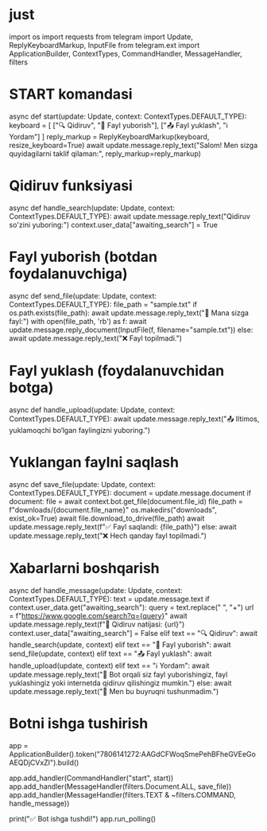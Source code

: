 # just
import os
import requests
from telegram import Update, ReplyKeyboardMarkup, InputFile
from telegram.ext import ApplicationBuilder, ContextTypes, CommandHandler, MessageHandler, filters

# START komandasi
async def start(update: Update, context: ContextTypes.DEFAULT_TYPE):
    keyboard = [
        ["🔍 Qidiruv", "📂 Fayl yuborish"],
        ["📤 Fayl yuklash", "ℹ️ Yordam"]
    ]
    reply_markup = ReplyKeyboardMarkup(keyboard, resize_keyboard=True)
    await update.message.reply_text("Salom! Men sizga quyidagilarni taklif qilaman:", reply_markup=reply_markup)

# Qidiruv funksiyasi
async def handle_search(update: Update, context: ContextTypes.DEFAULT_TYPE):
    await update.message.reply_text("Qidiruv so'zini yuboring:")
    context.user_data["awaiting_search"] = True

# Fayl yuborish (botdan foydalanuvchiga)
async def send_file(update: Update, context: ContextTypes.DEFAULT_TYPE):
    file_path = "sample.txt"
    if os.path.exists(file_path):
        await update.message.reply_text("📎 Mana sizga fayl:")
        with open(file_path, 'rb') as f:
            await update.message.reply_document(InputFile(f, filename="sample.txt"))
    else:
        await update.message.reply_text("❌ Fayl topilmadi.")

# Fayl yuklash (foydalanuvchidan botga)
async def handle_upload(update: Update, context: ContextTypes.DEFAULT_TYPE):
    await update.message.reply_text("📤 Iltimos, yuklamoqchi bo‘lgan faylingizni yuboring.")

# Yuklangan faylni saqlash
async def save_file(update: Update, context: ContextTypes.DEFAULT_TYPE):
    document = update.message.document
    if document:
        file = await context.bot.get_file(document.file_id)
        file_path = f"downloads/{document.file_name}"
        os.makedirs("downloads", exist_ok=True)
        await file.download_to_drive(file_path)
        await update.message.reply_text(f"✅ Fayl saqlandi: {file_path}")
    else:
        await update.message.reply_text("❌ Hech qanday fayl topilmadi.")

# Xabarlarni boshqarish
async def handle_message(update: Update, context: ContextTypes.DEFAULT_TYPE):
    text = update.message.text
    if context.user_data.get("awaiting_search"):
        query = text.replace(" ", "+")
        url = f"https://www.google.com/search?q={query}"
        await update.message.reply_text(f"🔎 Qidiruv natijasi: {url}")
        context.user_data["awaiting_search"] = False
    elif text == "🔍 Qidiruv":
        await handle_search(update, context)
    elif text == "📂 Fayl yuborish":
        await send_file(update, context)
    elif text == "📤 Fayl yuklash":
        await handle_upload(update, context)
    elif text == "ℹ️ Yordam":
        await update.message.reply_text("🧾 Bot orqali siz fayl yuborishingiz, fayl yuklashingiz yoki internetda qidiruv qilishingiz mumkin.")
    else:
        await update.message.reply_text("🤖 Men bu buyruqni tushunmadim.")

# Botni ishga tushirish
app = ApplicationBuilder().token("7806141272:AAGdCFWoqSmePehBFheGVEeGoAEQDjCVxZI").build()

app.add_handler(CommandHandler("start", start))
app.add_handler(MessageHandler(filters.Document.ALL, save_file))
app.add_handler(MessageHandler(filters.TEXT & ~filters.COMMAND, handle_message))

print("✅ Bot ishga tushdi!")
app.run_polling()
